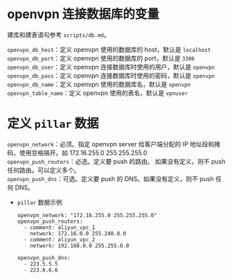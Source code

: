 # openvpn 连接数据库的变量

建库和建表语句参考 `scripts/db.md`。

`openvpn_db_host`：定义 openvpn 使用的数据库的 host，默认是 `localhost`  
`openvpn_db_port`：定义 openvpn 使用的数据库的 port，默认是 `3306`  
`openvpn_db_user`：定义 openvpn 连接数据库时使用的用户，默认是 `openvpn`  
`openvpn_db_pass`：定义 openvpn 连接数据库时使用的密码，默认是 `openvpn`  
`openvpn_db_name`：定义 openvpn 使用的数据库名，默认是 `openvpn`  
`openvpn_table_name`：定义 openvpn 使用的表名，默认是 `vpnuser`

# 定义 `pillar` 数据

`openvpn_network`：必须。指定 openvpn server 给客户端分配的 IP 地址段和掩码，使用空格隔开。如 172.16.255.0 255.255.255.0  
`openvpn_push_routers`：必选。定义要 push 的路由。 如果没有定义，则不 push 任何路由。可以定义多个。  
`openvpn_push_dns`：可选。定义要 push 的 DNS。如果没有定义，则不 push 任何 DNS。

- `pillar` 数据示例

  ```text
  openvpn_network: "172.16.255.0 255.255.255.0"
  openvpn_push_routers:
    - comment: aliyun_vpc_1
      network: 172.16.0.0 255.240.0.0
    - comment: aliyun_vpc_2
      network: 192.168.0.0 255.255.0.0

  openvpn_push_dns:
    - 223.5.5.5
    - 223.6.6.6
  ```

